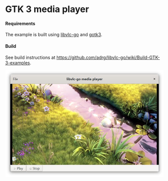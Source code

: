GTK 3 media player
==================

#### Requirements

The example is built using [libvlc-go](https://github.com/adrg/libvlc-go) and [gotk3](https://github.com/gotk3/gotk3).

#### Build

See build instructions at https://github.com/adrg/libvlc-go/wiki/Build-GTK-3-examples.

![libvlc-go GTK 3 media player example](https://raw.githubusercontent.com/adrg/adrg.github.io/master/assets/projects/libvlc-go/gtk3-media-player-example/libvlc-gtk3-media-player.jpg)
